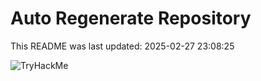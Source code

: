 # Auto Regenerate Repository

This README was last updated: 2025-02-27 23:08:25

 ![TryHackMe](https://tryhackme.com/badge/533634)